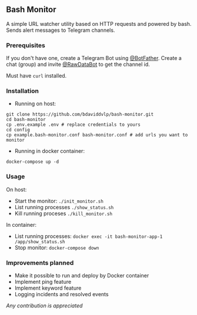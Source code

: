 ## Bash Monitor

A simple URL watcher utility based on HTTP requests and powered by bash. Sends alert messages to Telegram channels.

### Prerequisites
If you don't have one, create a Telegram Bot using [@BotFather](https://telegram.me/BotFather). Create a chat (group) and invite [@RawDataBot](https://telegram.me/rawdatabot) to get the channel id.

Must have `curl` installed.

### Installation

- Running on host:

```
git clone https://github.com/bdaviddvlp/bash-monitor.git
cd bash-monitor
cp .env.example .env # replace credentials to yours
cd config
cp example.bash-monitor.conf bash-monitor.conf # add urls you want to monitor
```

- Running in docker container:

```
docker-compose up -d
```

### Usage

On host:

- Start the monitor: `./init_monitor.sh`
- List running processes `./show_status.sh`
- Kill running proceses `./kill_monitor.sh`

In container:

 - List running processes: `docker exec -it bash-monitor-app-1 /app/show_status.sh`
 - Stop monitor: `docker-compose down`


### Improvements planned

- Make it possible to run and deploy by Docker container
- Implement ping feature
- Implement keyword feature
- Logging incidents and resolved events

*Any contribution is appreciated*